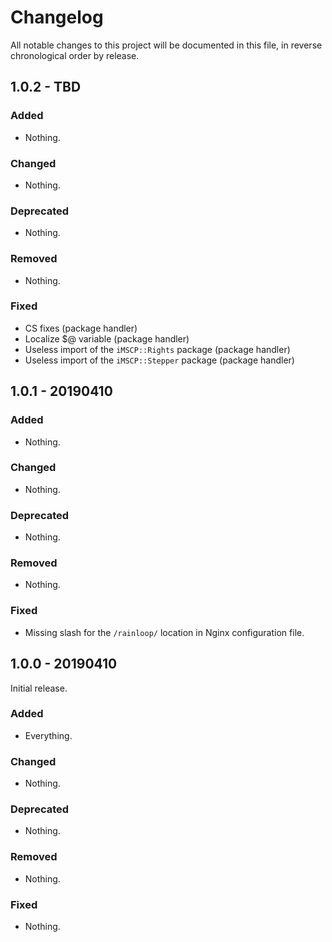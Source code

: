 # Changelog

All notable changes to this project will be documented in this file, in reverse chronological order by release.

## 1.0.2 - TBD

### Added

- Nothing.

### Changed

- Nothing.

### Deprecated

- Nothing.

### Removed

- Nothing.

### Fixed

- CS fixes (package handler)
- Localize $@ variable (package handler)
- Useless import of the `iMSCP::Rights` package (package handler)
- Useless import of the `iMSCP::Stepper` package (package handler)

## 1.0.1 - 20190410

### Added

- Nothing.

### Changed

- Nothing.

### Deprecated

- Nothing.

### Removed

- Nothing.

### Fixed

- Missing slash for the `/rainloop/` location in Nginx configuration file.

## 1.0.0 - 20190410

Initial release.

### Added

- Everything.

### Changed

- Nothing.

### Deprecated

- Nothing.

### Removed

- Nothing.

### Fixed

- Nothing.
